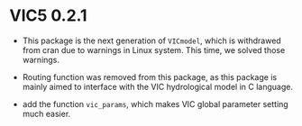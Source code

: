 # VIC5 0.2.1

- This package is the next generation of `VICmodel`, which is withdrawed from cran
  due to warnings in Linux system. This time, we solved those warnings.

- Routing function was removed from this package, as this package is mainly
  aimed to interface with the VIC hydrological model in C language.

- add the function `vic_params`, which makes VIC global parameter setting much easier.
